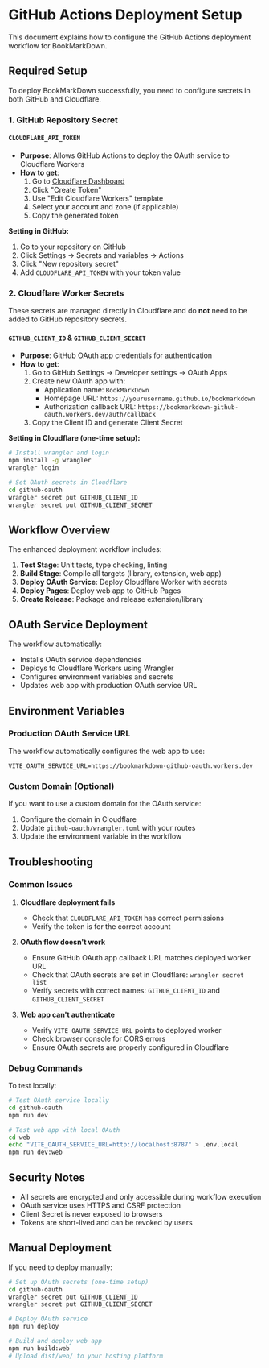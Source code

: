 # GitHub Actions Deployment Setup

This document explains how to configure the GitHub Actions deployment workflow for BookMarkDown.

## Required Setup

To deploy BookMarkDown successfully, you need to configure secrets in both GitHub and Cloudflare.

### 1. GitHub Repository Secret

#### `CLOUDFLARE_API_TOKEN`
- **Purpose**: Allows GitHub Actions to deploy the OAuth service to Cloudflare Workers
- **How to get**:
  1. Go to [Cloudflare Dashboard](https://dash.cloudflare.com/profile/api-tokens)
  2. Click "Create Token"
  3. Use "Edit Cloudflare Workers" template
  4. Select your account and zone (if applicable)
  5. Copy the generated token

**Setting in GitHub:**
1. Go to your repository on GitHub
2. Click Settings → Secrets and variables → Actions
3. Click "New repository secret"
4. Add `CLOUDFLARE_API_TOKEN` with your token value

### 2. Cloudflare Worker Secrets

These secrets are managed directly in Cloudflare and do **not** need to be added to GitHub repository secrets.

#### `GITHUB_CLIENT_ID` & `GITHUB_CLIENT_SECRET`
- **Purpose**: GitHub OAuth app credentials for authentication
- **How to get**:
  1. Go to GitHub Settings → Developer settings → OAuth Apps
  2. Create new OAuth app with:
     - Application name: `BookMarkDown`
     - Homepage URL: `https://yourusername.github.io/bookmarkdown`
     - Authorization callback URL: `https://bookmarkdown-github-oauth.workers.dev/auth/callback`
  3. Copy the Client ID and generate Client Secret

**Setting in Cloudflare (one-time setup):**
```bash
# Install wrangler and login
npm install -g wrangler
wrangler login

# Set OAuth secrets in Cloudflare
cd github-oauth
wrangler secret put GITHUB_CLIENT_ID
wrangler secret put GITHUB_CLIENT_SECRET
```

## Workflow Overview

The enhanced deployment workflow includes:

1. **Test Stage**: Unit tests, type checking, linting
2. **Build Stage**: Compile all targets (library, extension, web app)
3. **Deploy OAuth Service**: Deploy Cloudflare Worker with secrets
4. **Deploy Pages**: Deploy web app to GitHub Pages
5. **Create Release**: Package and release extension/library

## OAuth Service Deployment

The workflow automatically:
- Installs OAuth service dependencies
- Deploys to Cloudflare Workers using Wrangler
- Configures environment variables and secrets
- Updates web app with production OAuth service URL

## Environment Variables

### Production OAuth Service URL
The workflow automatically configures the web app to use:
```
VITE_OAUTH_SERVICE_URL=https://bookmarkdown-github-oauth.workers.dev
```

### Custom Domain (Optional)
If you want to use a custom domain for the OAuth service:
1. Configure the domain in Cloudflare
2. Update `github-oauth/wrangler.toml` with your routes
3. Update the environment variable in the workflow

## Troubleshooting

### Common Issues

1. **Cloudflare deployment fails**
   - Check that `CLOUDFLARE_API_TOKEN` has correct permissions
   - Verify the token is for the correct account

2. **OAuth flow doesn't work**
   - Ensure GitHub OAuth app callback URL matches deployed worker URL
   - Check that OAuth secrets are set in Cloudflare: `wrangler secret list`
   - Verify secrets with correct names: `GITHUB_CLIENT_ID` and `GITHUB_CLIENT_SECRET`

3. **Web app can't authenticate**
   - Verify `VITE_OAUTH_SERVICE_URL` points to deployed worker
   - Check browser console for CORS errors
   - Ensure OAuth secrets are properly configured in Cloudflare

### Debug Commands

To test locally:
```bash
# Test OAuth service locally
cd github-oauth
npm run dev

# Test web app with local OAuth
cd web
echo "VITE_OAUTH_SERVICE_URL=http://localhost:8787" > .env.local
npm run dev:web
```

## Security Notes

- All secrets are encrypted and only accessible during workflow execution
- OAuth service uses HTTPS and CSRF protection
- Client Secret is never exposed to browsers
- Tokens are short-lived and can be revoked by users

## Manual Deployment

If you need to deploy manually:

```bash
# Set up OAuth secrets (one-time setup)
cd github-oauth
wrangler secret put GITHUB_CLIENT_ID
wrangler secret put GITHUB_CLIENT_SECRET

# Deploy OAuth service
npm run deploy

# Build and deploy web app
npm run build:web
# Upload dist/web/ to your hosting platform
```